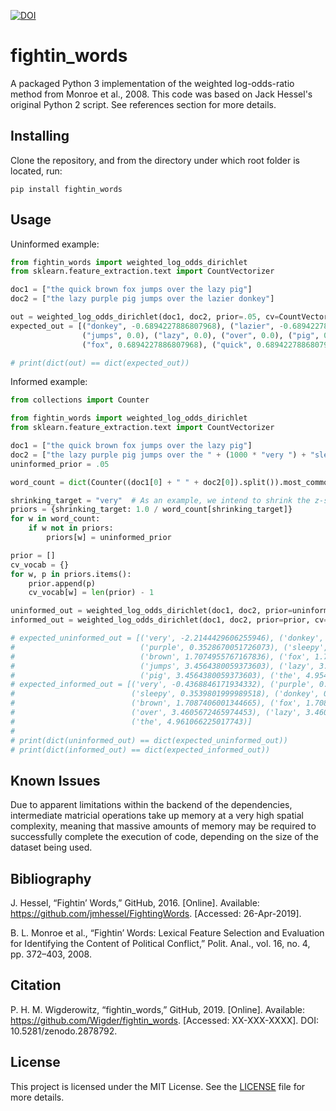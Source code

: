 [![DOI](https://zenodo.org/badge/175908432.svg)](https://zenodo.org/badge/latestdoi/175908432)

# fightin_words
A packaged Python 3 implementation of the weighted log-odds-ratio method from Monroe et al., 2008. This code was based on Jack Hessel's original Python 2 script. See references section for more details.

Installing
---
Clone the repository, and from the directory under which root folder is located, run:
```
pip install fightin_words
```

Usage
---
Uninformed example:
    
```python
from fightin_words import weighted_log_odds_dirichlet
from sklearn.feature_extraction.text import CountVectorizer

doc1 = ["the quick brown fox jumps over the lazy pig"]
doc2 = ["the lazy purple pig jumps over the lazier donkey"]

out = weighted_log_odds_dirichlet(doc1, doc2, prior=.05, cv=CountVectorizer())
expected_out = [("donkey", -0.6894227886807968), ("lazier", -0.6894227886807968), ("purple", -0.6894227886807968),
                ("jumps", 0.0), ("lazy", 0.0), ("over", 0.0), ("pig", 0.0), ("the", 0.0), ("brown", 0.6894227886807968),
                ("fox", 0.6894227886807968), ("quick", 0.6894227886807968)]

# print(dict(out) == dict(expected_out))
```

Informed example:

```python
from collections import Counter

from fightin_words import weighted_log_odds_dirichlet
from sklearn.feature_extraction.text import CountVectorizer

doc1 = ["the quick brown fox jumps over the lazy pig"]
doc2 = ["the lazy purple pig jumps over the " + (1000 * "very ") + "sleepy donkey"]
uninformed_prior = .05

word_count = dict(Counter((doc1[0] + " " + doc2[0]).split()).most_common())

shrinking_target = "very"  # As an example, we intend to shrink the z-score of "very".
priors = {shrinking_target: 1.0 / word_count[shrinking_target]}
for w in word_count:
    if w not in priors:
        priors[w] = uninformed_prior

prior = []
cv_vocab = {}
for w, p in priors.items():
    prior.append(p)
    cv_vocab[w] = len(prior) - 1

uninformed_out = weighted_log_odds_dirichlet(doc1, doc2, prior=uninformed_prior, cv=CountVectorizer())
informed_out = weighted_log_odds_dirichlet(doc1, doc2, prior=prior, cv=CountVectorizer(vocabulary=cv_vocab))

# expected_uninformed_out = [('very', -2.2144429606255946), ('donkey', 0.3528670051726073),
#                            ('purple', 0.3528670051726073), ('sleepy', 0.3528670051726073),
#                            ('brown', 1.7074955767167836), ('fox', 1.7074955767167836), ('quick', 1.7074955767167836),
#                            ('jumps', 3.4564380059373603), ('lazy', 3.4564380059373603), ('over', 3.4564380059373603),
#                            ('pig', 3.4564380059373603), ('the', 4.954523357120953)]
# expected_informed_out = [('very', -0.4368846171934332), ('purple', 0.3539801999989518),
#                          ('sleepy', 0.3539801999989518), ('donkey', 0.3539801999989518), ('quick', 1.7087406001344665),
#                          ('brown', 1.7087406001344665), ('fox', 1.7087406001344665), ('jumps', 3.4605672465974453),
#                          ('over', 3.4605672465974453), ('lazy', 3.4605672465974453), ('pig', 3.4605672465974453),
#                          ('the', 4.961066225017743)]
# 
# print(dict(uninformed_out) == dict(expected_uninformed_out))
# print(dict(informed_out) == dict(expected_informed_out))
```

Known Issues
---
Due to apparent limitations within the backend of the dependencies, intermediate matricial operations take up memory at a very high spatial complexity, meaning that massive amounts of memory may be required to successfully complete the execution of code, depending on the size of the dataset being used.  

Bibliography
---
J. Hessel, “Fightin’ Words,” GitHub, 2016. [Online]. Available: https://github.com/jmhessel/FightingWords. [Accessed: 26-Apr-2019].

B. L. Monroe et al., “Fightin’ Words: Lexical Feature Selection and Evaluation for Identifying the Content of Political Conflict,” Polit. Anal., vol. 16, no. 4, pp. 372–403, 2008.

Citation
---
P. H. M. Wigderowitz, “fightin_words,” GitHub, 2019. [Online]. Available: https://github.com/Wigder/fightin_words. [Accessed: XX-XXX-XXXX]. DOI: 10.5281/zenodo.2878792.

License
---
This project is licensed under the MIT License. See the [LICENSE](LICENSE) file for more details.
